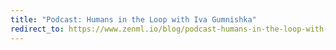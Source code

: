 ```yaml
---
title: "Podcast: Humans in the Loop with Iva Gumnishka"
redirect_to: https://www.zenml.io/blog/podcast-humans-in-the-loop-with-iva-gumnishka
---
```

